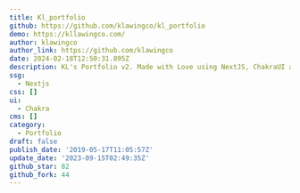 ```yaml
---
title: Kl_portfolio
github: https://github.com/klawingco/kl_portfolio
demo: https://kllawingco.com/
author: klawingco
author_link: https://github.com/klawingco
date: 2024-02-18T12:50:31.895Z
description: KL's Portfolio v2. Made with Love using NextJS, ChakraUI and Framer motion.
ssg:
  - Nextjs
css: []
ui:
  - Chakra
cms: []
category:
  - Portfolio
draft: false
publish_date: '2019-05-17T11:05:57Z'
update_date: '2023-09-15T02:49:35Z'
github_star: 82
github_fork: 44
---
```

